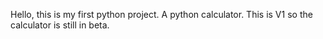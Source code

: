Hello, this is my first python project. A python calculator. This is V1 so the calculator is still in beta.
